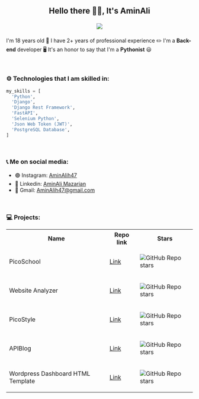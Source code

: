 <h2 align="center">
Hello there 👋🏻, It's AminAli
  
![](https://komarev.com/ghpvc/?username=AminAliH47&color=green)
</h2>

I'm 18 years old 💚
I have 2+ years of professional experience ✏️
I'm a <b>Back-end</b> developer 🖥
It's an honor to say that I'm a **Pythonist** 😃

<br>

### ⚙️ Technologies that I am skilled in:

``` python
my_skills = [
  'Python',
  'Django',
  'Django Rest Framework',
  'FastAPI',
  'Selenium Python',
  'Json Web Token (JWT)',
  'PostgreSQL Database',
]

```

<br>

### 📞 Me on social media:


- 🟣 Instagram: <a href="https://www.instagram.com/aminalih47/" target="_blank">AminAlih47</a>
- 🔵 Linkedin: <a href="https://www.linkedin.com/in/aminalih47/">AminAli Mazarian</a>
- 🔴 Gmail: <a href="mailto:aminalih47@gmail.com">AminAlih47@gmail.com</a>

<br>

### 💻 Projects:

<table>
<tr>
  <th>
    Name
  </th>
  <th>
    Repo link
  </th>
  <th>
    Stars
  </th>
</tr>

<tr>
  <td>
    PicoSchool 
  </td>
  <td>
    <a href="https://github.com/AminAliH47/PicoSchool" target="_blank">Link</a>
  </td>
  <td>
    
![GitHub Repo stars](https://img.shields.io/github/stars/AminAliH47/PicoSchool?style=social)
    
  </td>
</tr>

<tr>
  <td>
    Website Analyzer 
  </td>
  <td>
    <a href="https://github.com/AminAliH47/Website-analyzer" target="_blank">Link</a>
  </td>
  <td>
    
![GitHub Repo stars](https://img.shields.io/github/stars/AminAliH47/Website-analyzer?style=social)
    
  </td>
</tr>

<tr>
  <td>
    PicoStyle
  </td>
  <td>
    <a href="https://github.com/AminAliH47/PicoStyle" target="_blank">Link</a>
  </td>
  <td>
    
![GitHub Repo stars](https://img.shields.io/github/stars/AminAliH47/PicoStyle?style=social)
    
  </td>
</tr>

<tr>
  <td>
    APIBlog 
  </td>
  <td>
    <a href="https://github.com/AminAliH47/APIBlog" target="_blank">Link</a>
  </td>
  <td>
    
![GitHub Repo stars](https://img.shields.io/github/stars/AminAliH47/APIBlog?style=social)
    
  </td>
</tr>
<tr>
  <td>
  Wordpress Dashboard HTML Template
  </td>
  <td>
  <a href="https://github.com/AminAliH47/wp-admin-html-template" target="_blank">Link</a>
  </td>
  <td>
  
  ![GitHub Repo stars](https://img.shields.io/github/stars/AminAliH47/wp-admin-html-template?style=social)
    
  </td>
</tr>
</table>
